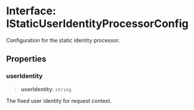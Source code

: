 # Interface: IStaticUserIdentityProcessorConfig

Configuration for the static identity processor.

## Properties

### userIdentity

> **userIdentity**: `string`

The fixed user identity for request context.
